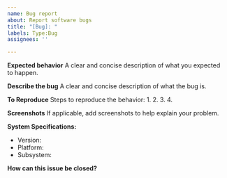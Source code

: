 ```yaml
---
name: Bug report
about: Report software bugs
title: "[Bug]: "
labels: Type:Bug
assignees: ''

---
```


**Expected behavior**
A clear and concise description of what you expected to happen.

**Describe the bug**
A clear and concise description of what the bug is.

**To Reproduce**
Steps to reproduce the behavior:
1. 
2. 
3. 
4. 

**Screenshots**
If applicable, add screenshots to help explain your problem.

**System Specifications:**
 - Version:
 - Platform:
 - Subsystem:

**How can this issue be closed?**
